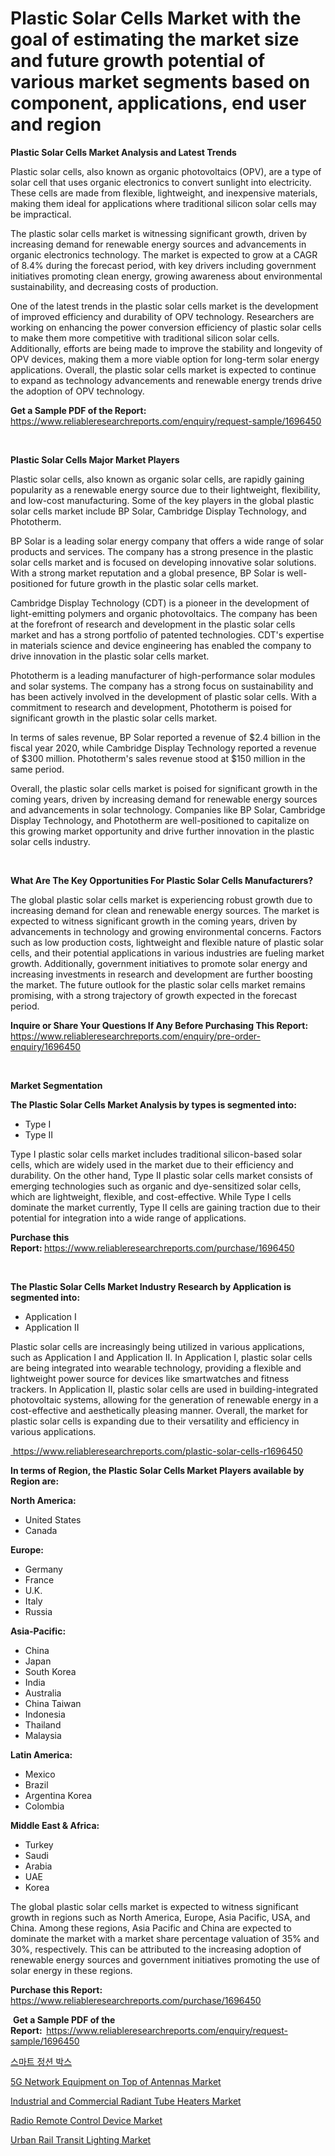 <p><h1>Plastic Solar Cells Market with the goal of estimating the market size and future growth potential of various market segments based on component, applications, end user and region</h1></p><p><strong>Plastic Solar Cells Market Analysis and Latest Trends</strong></p>
<p><p>Plastic solar cells, also known as organic photovoltaics (OPV), are a type of solar cell that uses organic electronics to convert sunlight into electricity. These cells are made from flexible, lightweight, and inexpensive materials, making them ideal for applications where traditional silicon solar cells may be impractical.</p><p>The plastic solar cells market is witnessing significant growth, driven by increasing demand for renewable energy sources and advancements in organic electronics technology. The market is expected to grow at a CAGR of 8.4% during the forecast period, with key drivers including government initiatives promoting clean energy, growing awareness about environmental sustainability, and decreasing costs of production.</p><p>One of the latest trends in the plastic solar cells market is the development of improved efficiency and durability of OPV technology. Researchers are working on enhancing the power conversion efficiency of plastic solar cells to make them more competitive with traditional silicon solar cells. Additionally, efforts are being made to improve the stability and longevity of OPV devices, making them a more viable option for long-term solar energy applications. Overall, the plastic solar cells market is expected to continue to expand as technology advancements and renewable energy trends drive the adoption of OPV technology.</p></p>
<p><strong>Get a Sample PDF of the Report:&nbsp;</strong> <a href="https://www.reliableresearchreports.com/enquiry/request-sample/1696450">https://www.reliableresearchreports.com/enquiry/request-sample/1696450</a></p>
<p>&nbsp;</p>
<p><strong>Plastic Solar Cells Major Market Players</strong></p>
<p><p>Plastic solar cells, also known as organic solar cells, are rapidly gaining popularity as a renewable energy source due to their lightweight, flexibility, and low-cost manufacturing. Some of the key players in the global plastic solar cells market include BP Solar, Cambridge Display Technology, and Phototherm.</p><p>BP Solar is a leading solar energy company that offers a wide range of solar products and services. The company has a strong presence in the plastic solar cells market and is focused on developing innovative solar solutions. With a strong market reputation and a global presence, BP Solar is well-positioned for future growth in the plastic solar cells market.</p><p>Cambridge Display Technology (CDT) is a pioneer in the development of light-emitting polymers and organic photovoltaics. The company has been at the forefront of research and development in the plastic solar cells market and has a strong portfolio of patented technologies. CDT's expertise in materials science and device engineering has enabled the company to drive innovation in the plastic solar cells market.</p><p>Phototherm is a leading manufacturer of high-performance solar modules and solar systems. The company has a strong focus on sustainability and has been actively involved in the development of plastic solar cells. With a commitment to research and development, Phototherm is poised for significant growth in the plastic solar cells market.</p><p>In terms of sales revenue, BP Solar reported a revenue of $2.4 billion in the fiscal year 2020, while Cambridge Display Technology reported a revenue of $300 million. Phototherm's sales revenue stood at $150 million in the same period.</p><p>Overall, the plastic solar cells market is poised for significant growth in the coming years, driven by increasing demand for renewable energy sources and advancements in solar technology. Companies like BP Solar, Cambridge Display Technology, and Phototherm are well-positioned to capitalize on this growing market opportunity and drive further innovation in the plastic solar cells industry.</p></p>
<p>&nbsp;</p>
<p><strong>What Are The Key Opportunities For Plastic Solar Cells Manufacturers?</strong></p>
<p><p>The global plastic solar cells market is experiencing robust growth due to increasing demand for clean and renewable energy sources. The market is expected to witness significant growth in the coming years, driven by advancements in technology and growing environmental concerns. Factors such as low production costs, lightweight and flexible nature of plastic solar cells, and their potential applications in various industries are fueling market growth. Additionally, government initiatives to promote solar energy and increasing investments in research and development are further boosting the market. The future outlook for the plastic solar cells market remains promising, with a strong trajectory of growth expected in the forecast period.</p></p>
<p><strong>Inquire or Share Your Questions If Any Before Purchasing This Report:</strong> <a href="https://www.reliableresearchreports.com/enquiry/pre-order-enquiry/1696450">https://www.reliableresearchreports.com/enquiry/pre-order-enquiry/1696450</a></p>
<p>&nbsp;</p>
<p><strong>Market Segmentation</strong></p>
<p><strong>The Plastic Solar Cells Market Analysis by types is segmented into:</strong></p>
<p><ul><li>Type I</li><li>Type II</li></ul></p>
<p><p>Type I plastic solar cells market includes traditional silicon-based solar cells, which are widely used in the market due to their efficiency and durability. On the other hand, Type II plastic solar cells market consists of emerging technologies such as organic and dye-sensitized solar cells, which are lightweight, flexible, and cost-effective. While Type I cells dominate the market currently, Type II cells are gaining traction due to their potential for integration into a wide range of applications.</p></p>
<p><strong>Purchase this Report:&nbsp;</strong><a href="https://www.reliableresearchreports.com/purchase/1696450">https://www.reliableresearchreports.com/purchase/1696450</a></p>
<p>&nbsp;</p>
<p><strong>The Plastic Solar Cells Market Industry Research by Application is segmented into:</strong></p>
<p><ul><li>Application I</li><li>Application II</li></ul></p>
<p><p>Plastic solar cells are increasingly being utilized in various applications, such as Application I and Application II. In Application I, plastic solar cells are being integrated into wearable technology, providing a flexible and lightweight power source for devices like smartwatches and fitness trackers. In Application II, plastic solar cells are used in building-integrated photovoltaic systems, allowing for the generation of renewable energy in a cost-effective and aesthetically pleasing manner. Overall, the market for plastic solar cells is expanding due to their versatility and efficiency in various applications.</p></p>
<p><a href="https://www.reliableresearchreports.com/plastic-solar-cells-r1696450">&nbsp;https://www.reliableresearchreports.com/plastic-solar-cells-r1696450</a></p>
<p><strong>In terms of Region, the Plastic Solar Cells Market Players available by Region are:</strong></p>
<p>
    <p> <strong> North America: </strong>
        <ul>
            <li>United States</li>
            <li>Canada</li>
        </ul>
        </p> 
    <p> <strong> Europe: </strong>
        <ul>
            <li>Germany</li>
            <li>France</li>
            <li>U.K.</li>
            <li>Italy</li>
            <li>Russia</li>
        </ul>
        </p> 
    <p> <strong> Asia-Pacific: </strong>
        <ul>
            <li>China</li>
            <li>Japan</li>
            <li>South Korea</li>
            <li>India</li>
            <li>Australia</li>
            <li>China Taiwan</li>
            <li>Indonesia</li>
            <li>Thailand</li>
            <li>Malaysia</li>
        </ul>
        </p> 
    <p> <strong> Latin America: </strong>
        <ul>
            <li>Mexico</li>
            <li>Brazil</li>
            <li>Argentina Korea</li>
            <li>Colombia</li>
        </ul>
        </p> 
    <p> <strong> Middle East & Africa: </strong>
        <ul>
            <li>Turkey</li>
            <li>Saudi</li>
            <li>Arabia</li>
            <li>UAE</li>
            <li>Korea</li>
        </ul>
    </p>
    </p>
<p><p>The global plastic solar cells market is expected to witness significant growth in regions such as North America, Europe, Asia Pacific, USA, and China. Among these regions, Asia Pacific and China are expected to dominate the market with a market share percentage valuation of 35% and 30%, respectively. This can be attributed to the increasing adoption of renewable energy sources and government initiatives promoting the use of solar energy in these regions.</p></p>
<p><strong>Purchase this Report: </strong><a href="https://www.reliableresearchreports.com/purchase/1696450">https://www.reliableresearchreports.com/purchase/1696450</a></p>
<p>&nbsp;<strong>Get a Sample PDF of the Report:&nbsp;&nbsp;</strong><a href="https://www.reliableresearchreports.com/enquiry/request-sample/1696450">https://www.reliableresearchreports.com/enquiry/request-sample/1696450</a></p>
<p><strong></strong></p>
<p><p><a href="https://github.com/lzrvbyqzftro57/Market-Research-Report-List-2/blob/main/808963969606.md">스마트 정션 박스</a></p><p><a href="https://www.linkedin.com/pulse/5g-network-equipment-top-antennas-market-research-report-provides-dsutc?trackingId=dErG63GnEd01YQENvWKTvQ%3D%3D">5G Network Equipment on Top of Antennas Market</a></p><p><a href="https://github.com/kufem1/Market-Research-Report-List-2/blob/main/industrial-and-commercial-radiant-tube-heaters-market.md">Industrial and Commercial Radiant Tube Heaters Market</a></p><p><a href="https://www.linkedin.com/pulse/radio-remote-control-device-market-size-share-amp-trends-rovnc?trackingId=lkhVjw2KIxJaEdRpm1iGSg%3D%3D">Radio Remote Control Device Market</a></p><p><a href="https://github.com/singletonthaxterkelliehr2df/Market-Research-Report-List-2/blob/main/urban-rail-transit-lighting-market.md">Urban Rail Transit Lighting Market</a></p></p>